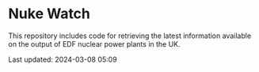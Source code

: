# Nuke Watch

This repository includes code for retrieving the latest information available on the output of EDF nuclear power plants in the UK.

Last updated: 2024-03-08 05:09